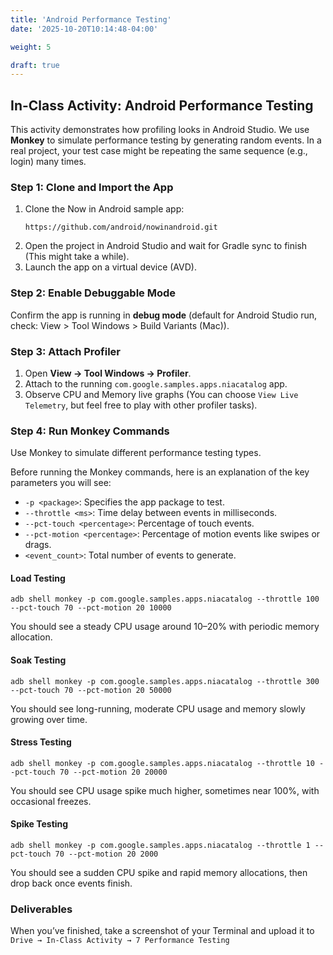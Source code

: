 ```yaml
---
title: 'Android Performance Testing'
date: '2025-10-20T10:14:48-04:00'

weight: 5

draft: true
---
```


## In-Class Activity: Android Performance Testing

This activity demonstrates how profiling looks in Android Studio. We use **Monkey** to simulate performance testing by generating random events. In a real project, your test case might be repeating the same sequence (e.g., login) many times.

### Step 1: Clone and Import the App

1. Clone the Now in Android sample app:
    ```
    https://github.com/android/nowinandroid.git
    ```
2. Open the project in Android Studio and wait for Gradle sync to finish (This might take a while).
3. Launch the app on a virtual device (AVD).

### Step 2: Enable Debuggable Mode

Confirm the app is running in **debug mode** (default for Android Studio run, check: View > Tool Windows > Build Variants (Mac)).

### Step 3: Attach Profiler

1. Open **View → Tool Windows → Profiler**.
2. Attach to the running `com.google.samples.apps.niacatalog` app.
3. Observe CPU and Memory live graphs (You can choose `View Live Telemetry`, but feel free to play with other profiler tasks).

### Step 4: Run Monkey Commands

Use Monkey to simulate different performance testing types.

Before running the Monkey commands, here is an explanation of the key parameters you will see:

* `-p <package>`: Specifies the app package to test.
* `--throttle <ms>`: Time delay between events in milliseconds.
* `--pct-touch <percentage>`: Percentage of touch events.
* `--pct-motion <percentage>`: Percentage of motion events like swipes or drags.
* `<event_count>`: Total number of events to generate.

#### Load Testing

```
adb shell monkey -p com.google.samples.apps.niacatalog --throttle 100 --pct-touch 70 --pct-motion 20 10000
```

You should see a steady CPU usage around 10–20% with periodic memory allocation.

#### Soak Testing

```
adb shell monkey -p com.google.samples.apps.niacatalog --throttle 300 --pct-touch 70 --pct-motion 20 50000
```

You should see long-running, moderate CPU usage and memory slowly growing over time.

#### Stress Testing

```
adb shell monkey -p com.google.samples.apps.niacatalog --throttle 10 --pct-touch 70 --pct-motion 20 20000
```

You should see CPU usage spike much higher, sometimes near 100%, with occasional freezes.

#### Spike Testing

```
adb shell monkey -p com.google.samples.apps.niacatalog --throttle 1 --pct-touch 70 --pct-motion 20 2000
```

You should see a sudden CPU spike and rapid memory allocations, then drop back once events finish.

### Deliverables

When you’ve finished, take a screenshot of your Terminal and upload it to `Drive → In-Class Activity → 7 Performance Testing`